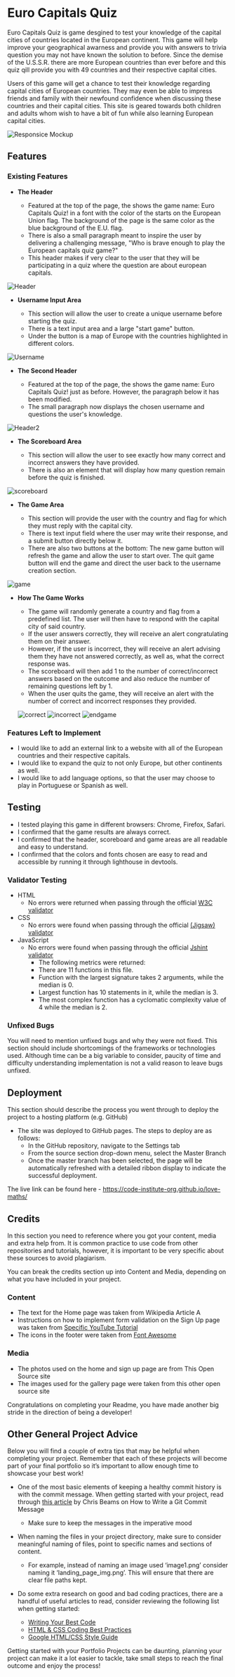 # Euro Capitals Quiz

Euro Capitals Quiz is game desgined to test your knowledge of the capital cities of countries located in the European continent. This game will help improve your geographical awarness and provide you with answers to trivia question you may not have known the solution to before. Since the demise of the U.S.S.R. there are more European countries than ever before and this quiz qill provide you with 49 countries and their respective capital cities.  

Users of this game will get a chance to test their knowledge regarding capital cities of European countries. They may even be able to impress friends and family with their newfound confidence when discussing these countries and their capital cities. This site is geared towards both children and adults whom wish to have a bit of fun while also learning European capital cities.

![Responsice Mockup](./assets/images/screenshots/responsive-project.png)

## Features 

### Existing Features

- __The Header__

  - Featured at the top of the page, the shows the game name: Euro Capitals Quiz! in a font with the color of the starts on the European Union flag. The background of the page is the same color as the blue background of the E.U. flag.
  - There is also a small paragraph meant to inspire the user by delivering a challenging message, "Who is brave enough to play the European capitals quiz game?"
  - This header makes if very clear to the user that they will be participating in a quiz where the question are about european capitals.

![Header](./assets/images/screenshots/header-1.png)

- __Username Input Area__

  - This section will allow the user to create a unique  username before starting the quiz.
  - There is a text input area and a large "start game" button.
  - Under the button is a map of Europe with the countries highlighted in different colors. 

![Username](./assets/images/screenshots/username-area.png)

- __The Second Header__

  - Featured at the top of the page, the shows the game name: Euro Capitals Quiz! just as before. However, the paragraph below it has been modified.
  - The small paragraph now displays the chosen username and questions the user's knowledge. 

![Header2](./assets/images/screenshots/header-2.png)

- __The Scoreboard Area__

  - This section will allow the user to see exactly how many correct and incorrect answers they have provided.
  - There is also an element that will display how many question remain before the quiz is finished.

![scoreboard](./assets/images/screenshots/scoreboard.png)

- __The Game Area__

  - This section will provide the user with the country and flag for which they must reply with the capital city.
  - There is text input field where the user may write their response, and a submit button directly below it.
  - There are also two buttons at the bottom: The new game button will refresh the game and allow the user to start over. The quit game button will end the game and direct the user back to the username creation section.

![game](./assets/images/screenshots/game-area.png)

- __How The Game Works__

  - The game will randomly generate a country and flag from a predefined list. The user will then have to respond with the capital city of said country.
  - If the user answers correctly, they will receive an alert congratulating them on their answer.
  - However, if the user is incorrect, they will receive an alert advising them they have not answered correctly, as well as, what the correct response was.
  - The scoreboard will then add 1 to the number of correct/incorrect answers based on the outcome and also reduce the number of remaining questions left by 1.
  - When the user quits the game, they will receive an alert with the number of correct and incorrect responses they provided.

  ![correct](./assets/images/screenshots/correct.png) ![incorrect](./assets/images/screenshots/incorrect.png) ![endgame](./assets/images/screenshots/endgame.png)

### Features Left to Implement

- I would like to add an external link to a website with all of the European countries and their respective capitals.
- I would like to expand the quiz to not only Europe, but other continents as well.
- I would like to add language options, so that the user may choose to play in Portuguese or Spanish as well.

## Testing 

- I tested playing this game in different browsers: Chrome, Firefox, Safari.
- I confirmed that the game results are always correct.
- I confirmed that the header, scoreboard and game areas are all readable and easy to understand.
- I confirmed that the colors and fonts chosen are easy to read and accessible by running it through lighthouse in devtools.



### Validator Testing 

- HTML
    - No errors were returned when passing through the official [W3C validator](https://validator.w3.org/nu/?doc=https%3A%2F%2Fcode-institute-org.github.io%2Flove-maths%2F)
- CSS
    - No errors were found when passing through the official [(Jigsaw) validator](https://jigsaw.w3.org/css-validator/validator?uri=https%3A%2F%2Fvalidator.w3.org%2Fnu%2F%3Fdoc%3Dhttps%253A%252F%252Fcode-institute-org.github.io%252Flove-maths%252F&profile=css3svg&usermedium=all&warning=1&vextwarning=&lang=en)
- JavaScript
    - No errors were found when passing through the official [Jshint validator](https://jshint.com/)
      - The following metrics were returned: 
      - There are 11 functions in this file.
      - Function with the largest signature takes 2 arguments, while the median is 0.
      - Largest function has 10 statements in it, while the median is 3.
      - The most complex function has a cyclomatic complexity value of 4 while the median is 2.

### Unfixed Bugs

You will need to mention unfixed bugs and why they were not fixed. This section should include shortcomings of the frameworks or technologies used. Although time can be a big variable to consider, paucity of time and difficulty understanding implementation is not a valid reason to leave bugs unfixed. 

## Deployment

This section should describe the process you went through to deploy the project to a hosting platform (e.g. GitHub) 

- The site was deployed to GitHub pages. The steps to deploy are as follows: 
  - In the GitHub repository, navigate to the Settings tab 
  - From the source section drop-down menu, select the Master Branch
  - Once the master branch has been selected, the page will be automatically refreshed with a detailed ribbon display to indicate the successful deployment. 

The live link can be found here - https://code-institute-org.github.io/love-maths/


## Credits 

In this section you need to reference where you got your content, media and extra help from. It is common practice to use code from other repositories and tutorials, however, it is important to be very specific about these sources to avoid plagiarism. 

You can break the credits section up into Content and Media, depending on what you have included in your project. 

### Content 

- The text for the Home page was taken from Wikipedia Article A
- Instructions on how to implement form validation on the Sign Up page was taken from [Specific YouTube Tutorial](https://www.youtube.com/)
- The icons in the footer were taken from [Font Awesome](https://fontawesome.com/)

### Media

- The photos used on the home and sign up page are from This Open Source site
- The images used for the gallery page were taken from this other open source site


Congratulations on completing your Readme, you have made another big stride in the direction of being a developer! 

## Other General Project Advice

Below you will find a couple of extra tips that may be helpful when completing your project. Remember that each of these projects will become part of your final portfolio so it’s important to allow enough time to showcase your best work! 

- One of the most basic elements of keeping a healthy commit history is with the commit message. When getting started with your project, read through [this article](https://chris.beams.io/posts/git-commit/) by Chris Beams on How to Write  a Git Commit Message 
  - Make sure to keep the messages in the imperative mood 

- When naming the files in your project directory, make sure to consider meaningful naming of files, point to specific names and sections of content.
  - For example, instead of naming an image used ‘image1.png’ consider naming it ‘landing_page_img.png’. This will ensure that there are clear file paths kept. 

- Do some extra research on good and bad coding practices, there are a handful of useful articles to read, consider reviewing the following list when getting started:
  - [Writing Your Best Code](https://learn.shayhowe.com/html-css/writing-your-best-code/)
  - [HTML & CSS Coding Best Practices](https://medium.com/@inceptiondj.info/html-css-coding-best-practice-fadb9870a00f)
  - [Google HTML/CSS Style Guide](https://google.github.io/styleguide/htmlcssguide.html#General)

Getting started with your Portfolio Projects can be daunting, planning your project can make it a lot easier to tackle, take small steps to reach the final outcome and enjoy the process! 